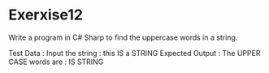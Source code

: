# Exerxise12
Write a program in C# Sharp to find the uppercase words in a string.

Test Data :
Input the string : this IS a STRING
Expected Output :
The UPPER CASE words are :
IS
STRING
